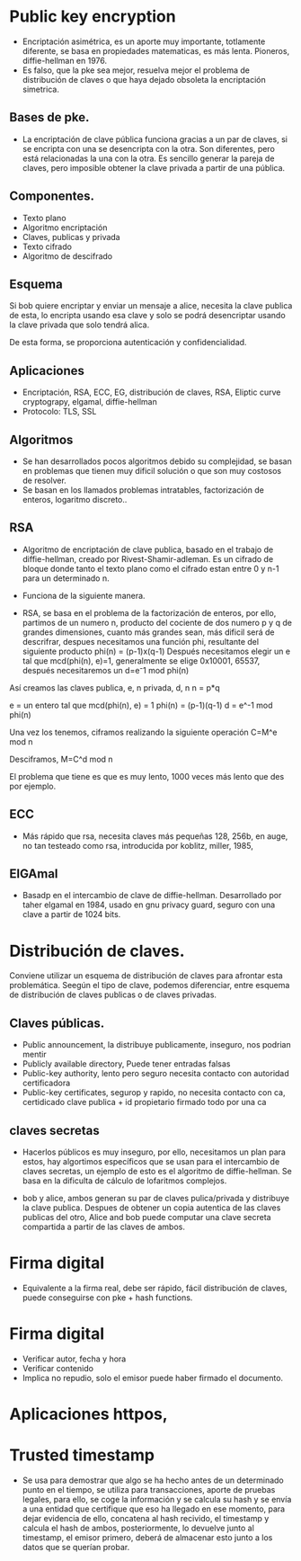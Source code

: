 

# Public key encryption

- Encriptación asimétrica, es un aporte muy importante, totlamente diferente, se basa en propiedades matematicas, es más lenta. Pioneros, diffie-hellman en 1976.
- Es falso, que la pke sea mejor, resuelva mejor el problema de distribución de claves o que haya dejado obsoleta la encriptación simetrica.

## Bases de pke.

- La encriptación de clave pública funciona gracias a un par de claves, si se encripta con una se desencripta con la otra. Son diferentes, 
pero está relacionadas la una con la otra. Es sencillo generar la pareja de claves, pero imposible obtener la clave privada a partir de una pública.


## Componentes.
- Texto plano
- Algoritmo encriptación
- Claves, publicas y privada
- Texto cifrado
- Algoritmo de descifrado

## Esquema

Si bob quiere encriptar y enviar un mensaje a alice, necesita la clave publica de esta, lo encripta usando esa clave y solo se podrá desencriptar 
usando la clave privada que solo tendrá alica.

De esta forma, se proporciona autenticación y confidencialidad.

## Aplicaciones
- Encriptación, RSA, ECC, EG, distribución de claves, RSA, Eliptic curve cryptograpy, elgamal, diffie-hellman
- Protocolo: TLS, SSL

## Algoritmos
- Se han desarrollados pocos algoritmos debido su complejidad, se basan en problemas que tienen muy dificil solución o que son muy costosos de resolver.
- Se basan en los llamados problemas intratables, factorización de enteros, logaritmo discreto..

## RSA
- Algoritmo de encriptación de clave publica, basado en el trabajo de diffie-hellman, creado por Rivest-Shamir-adleman. Es un cifrado
de bloque donde tanto el texto plano como el cifrado estan entre 0 y n-1 para un determinado n.

- Funciona de la siguiente manera.
- RSA, se basa en el problema de la factorización de enteros, por ello, partimos de un numero n, producto del cociente de dos numero p y q
de grandes dimensiones, cuanto más grandes sean, más dificil será de descrifrar, despues necesitamos una función phi, resultante del siguiente
producto phi(n) = (p-1)x(q-1)
Después necesitamos elegir un e tal que mcd(phi(n), e)=1, generalmente se elige 0x10001, 65537, después necesitaremos un d=e⁻1 mod phi(n)

Así creamos las claves publica, e, n
privada, d, n
n = p*q

e = un entero tal que mcd(phi(n), e) = 1
phi(n) = (p-1)(q-1)
d = e^-1 mod phi(n)


Una vez los tenemos, ciframos realizando la siguiente operación C=M^e mod n

Desciframos, M=C^d mod n

El problema que tiene es que es muy lento, 1000 veces más lento que des por ejemplo.


## ECC
- Más rápido que rsa, necesita claves más pequeñas 128, 256b, en auge, no tan testeado como rsa, introducida por koblitz, miller, 1985,

## ElGAmal
- Basadp en el intercambio de clave de diffie-hellman. Desarrollado por taher elgamal en 1984, usado en gnu privacy guard, seguro con una
clave a partir de 1024 bits.

# Distribución de claves.
Conviene utilizar un esquema de distribución de claves para afrontar esta problemática. Seegún el tipo de clave, podemos diferenciar, entre
esquema de distribución de claves publicas o de claves privadas.

## Claves públicas.
- Public announcement, la distribuye publicamente, inseguro, nos podrian mentir
- Publicly available directory, Puede tener entradas falsas
- Public-key authority, lento pero seguro necesita contacto con autoridad certificadora
- Public-key certificates, segurop y rapido, no necesita contacto con ca, certidicado clave publica + id propietario firmado todo por una ca


## claves secretas
- Hacerlos públicos es muy inseguro, por ello, necesitamos un plan para estos, hay algortimos específicos que se usan para el intercambio de claves
secretas, un ejemplo de esto es el algoritmo de diffie-hellman. Se basa en la dificulta de cálculo de lofaritmos complejos.

- bob y alice, ambos generan su par de claves pulica/privada y  distribuye la clave publica. Despues de obtener un copia autentica de las claves publicas
del otro, Alice and bob puede computar una clave secreta compartida a partir de las claves de ambos.


# Firma digital
- Equivalente a la firma real, debe ser rápido, fácil distribución de claves, puede conseguirse con pke + hash functions.

# Firma digital
- Verificar autor, fecha y hora
- Verificar contenido
- Implica no repudio, solo el emisor puede haber firmado el documento.


# Aplicaciones httpos, 

# Trusted timestamp
- Se usa para demostrar que algo se ha hecho antes de un determinado punto en el tiempo, se utiliza para transacciones, aporte de pruebas legales, para ello, se coge la información y se calcula su hash y se envía a una entidad que certifique que eso ha llegado en ese momento, para dejar evidencia de ello, concatena al hash recivido, el timestamp y calcula el hash de ambos, posteriormente, lo devuelve junto al timestamp, el emisor primero, deberá de almacenar esto junto a los datos que se querían probar.






